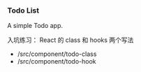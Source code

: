 ### Todo List 

A simple Todo app.

入坑练习：
React 的 class 和 hooks 两个写法
- /src/component/todo-class
- /src/component/todo-hook



